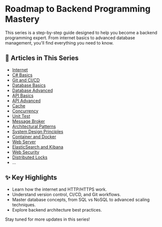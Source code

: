 # Roadmap to Backend Programming Mastery

This series is a step-by-step guide designed to help you become a backend programming expert. From internet basics to advanced database management, you'll find everything you need to know.

## 📂 Articles in This Series

- [Internet](01_Internet.md)
- [C# Basics](02_C#_Basics.md)
- [Git and CI/CD](03_Git_CICD_CN.md)
- [Database Basics](04_Database_Basics_CN.md)
- [Database Advanced](05_Database_Advanced_CN.md)
- [API Basics](06_API_Basics_CN.md)
- [API Advanced](07_API_Advanced_CN.md)
- [Cache](08_Cache_CN.md)
- [Concurrency](09_Concurrency_CN.md)
- [Unit Test](10_UnitTest_CN.md)
- [Message Broker](11_Message_Broker_CN.md)
- [Architectural Patterns](12_Architectural_Patterns_CN.md)
- [System Design Principles](13_System_Design_Principles_CN.md)
- [Container and Docker](14_Container_CN.md)
- [Web Server](15_Web_Server_CN.md)
- [ElasticSearch and Kibana](16_ElasticSearch_Kibana_CN.md)
- [Web Security](17_Web_Security_CN.md)
- [Distributed Locks](18_Distributed_Locks.md)
- ...

## ✨ Key Highlights

- Learn how the internet and HTTP/HTTPS work.
- Understand version control, CI/CD, and Git workflows.
- Master database concepts, from SQL vs NoSQL to advanced scaling techniques.
- Explore backend architecture best practices.

Stay tuned for more updates in this series!
